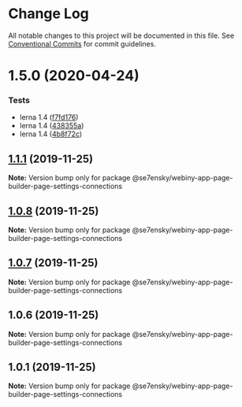 # Change Log

All notable changes to this project will be documented in this file.
See [Conventional Commits](https://conventionalcommits.org) for commit guidelines.

# 1.5.0 (2020-04-24)


### Tests

* lerna 1.4 ([f7fd176](https://github.com/SE7ENSKY/se7ensky-webiny-plugins/commit/f7fd176e4758f9de38a6399e04392e248448f0a4))
* lerna 1.4 ([438355a](https://github.com/SE7ENSKY/se7ensky-webiny-plugins/commit/438355aad6cecb4a82ead77fd8510c29ce9424ce))
* lerna 1.4 ([4b8f72c](https://github.com/SE7ENSKY/se7ensky-webiny-plugins/commit/4b8f72ceac05a33f7e1958bd5e4a5a7cd0f31fa7))





## [1.1.1](https://github.com/SE7ENSKY/se7ensky-webiny-plugins/compare/@se7ensky/webiny-app-page-builder-page-settings-connections@1.0.8...@se7ensky/webiny-app-page-builder-page-settings-connections@1.1.1) (2019-11-25)

**Note:** Version bump only for package @se7ensky/webiny-app-page-builder-page-settings-connections





## [1.0.8](https://github.com/SE7ENSKY/se7ensky-webiny-plugins/compare/@se7ensky/webiny-app-page-builder-page-settings-connections@1.0.7...@se7ensky/webiny-app-page-builder-page-settings-connections@1.0.8) (2019-11-25)

**Note:** Version bump only for package @se7ensky/webiny-app-page-builder-page-settings-connections





## [1.0.7](https://github.com/SE7ENSKY/se7ensky-webiny-plugins/compare/@se7ensky/webiny-app-page-builder-page-settings-connections@1.0.6...@se7ensky/webiny-app-page-builder-page-settings-connections@1.0.7) (2019-11-25)

**Note:** Version bump only for package @se7ensky/webiny-app-page-builder-page-settings-connections





## 1.0.6 (2019-11-25)

**Note:** Version bump only for package @se7ensky/webiny-app-page-builder-page-settings-connections





## 1.0.1 (2019-11-25)

**Note:** Version bump only for package @se7ensky/webiny-app-page-builder-page-settings-connections
